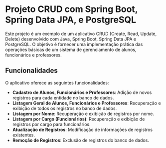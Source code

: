 # Projeto CRUD com Spring Boot, Spring Data JPA, e PostgreSQL

Este projeto é um exemplo de um aplicativo CRUD (Create, Read, Update, Delete) desenvolvido com Java, Spring Boot, Spring Data JPA e PostgreSQL. O objetivo é fornecer uma implementação prática das operações básicas de um sistema de gerenciamento de alunos, funcionários e professores.

## Funcionalidades

O aplicativo oferece as seguintes funcionalidades:

- **Cadastro de Alunos, Funcionários e Professores**: Adição de novos registros para cada entidade no banco de dados.
- **Listagem Geral de Alunos, Funcionários e Professores**: Recuperação e exibição de todos os registros no banco de dados.
- **Listagem por Nome**: Recuperação e exibição de registros por nome.
- **Listagem por Cargo (Funcionários)**: Recuperação e exibição de registros por cargo para funcionários.
- **Atualização de Registros**: Modificação de informações de registros existentes.
- **Remoção de Registros**: Exclusão de registros do banco de dados.
